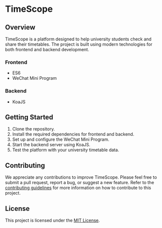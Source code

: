 # TimeScope

## Overview
TimeScope is a platform designed to help university students check and share their timetables. The project is built using modern technologies for both frontend and backend development.

### Frontend
- ES6
- WeChat Mini Program

### Backend
- KoaJS

## Getting Started

1. Clone the repository.
2. Install the required dependencies for frontend and backend.
3. Set up and configure the WeChat Mini Program.
4. Start the backend server using KoaJS.
5. Test the platform with your university timetable data.

## Contributing

We appreciate any contributions to improve TimeScope. Please feel free to submit a pull request, report a bug, or suggest a new feature. Refer to the [contributing guidelines](link-to-contributing-guidelines) for more information on how to contribute to this project.

## License

This project is licensed under the [MIT License](link-to-license).
